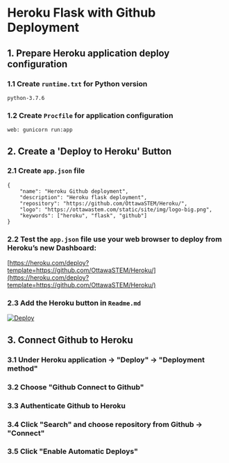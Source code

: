 # Heroku Flask with Github Deployment
## 1. Prepare Heroku application deploy configuration
### 1.1 Create ```runtime.txt``` for Python version 
```
python-3.7.6
```

### 1.2 Create ```Procfile``` for application configuration
```
web: gunicorn run:app
```

## 2. Create a 'Deploy to Heroku' Button
### 2.1 Create ```app.json``` file
```
{
    "name": "Heroku Github deployment",
    "description": "Heroku flask deployment",
    "repository": "https://github.com/OttawaSTEM/Heroku/",
    "logo": "https://ottawastem.com/static/site/img/logo-big.png",
    "keywords": ["heroku", "flask", "github"]
}
```
### 2.2 Test the ```app.json``` file use your web browser to deploy from Heroku’s new Dashboard:  
[https://heroku.com/deploy?template=https://github.com/OttawaSTEM/Heroku/](https://heroku.com/deploy?template=https://github.com/OttawaSTEM/Heroku/)

### 2.3 Add the Heroku button in ```Readme.md```
[![Deploy](https://www.herokucdn.com/deploy/button.svg)](https://heroku.com/deploy?template=https://github.com/OttawaSTEM/Heroku-Flask.git/)

## 3. Connect Github to Heroku
### 3.1 Under Heroku application -> "Deploy" -> "Deployment method"
### 3.2 Choose "Github Connect to Github"
### 3.3 Authenticate Github to Heroku
### 3.4 Click "Search" and choose repository from Github -> "Connect"
### 3.5 Click "Enable Automatic Deploys"